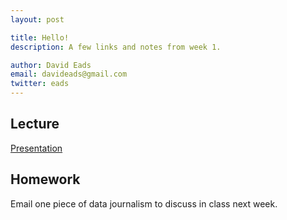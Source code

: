 ```yaml
---
layout: post

title: Hello!
description: A few links and notes from week 1.

author: David Eads
email: davideads@gmail.com
twitter: eads
---
```


## Lecture

[Presentation](http://recoveredfactory.net/adventure)

## Homework

Email one piece of data journalism to discuss in class next week.
